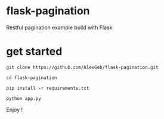 # flask-pagination
Restful pagination example build with Flask

# get started
`git clone https://github.com/AlexGeb/flask-pagination.git`

`cd flask-pagination`

`pip install -r requirements.txt`

`python app.py`


Enjoy !
